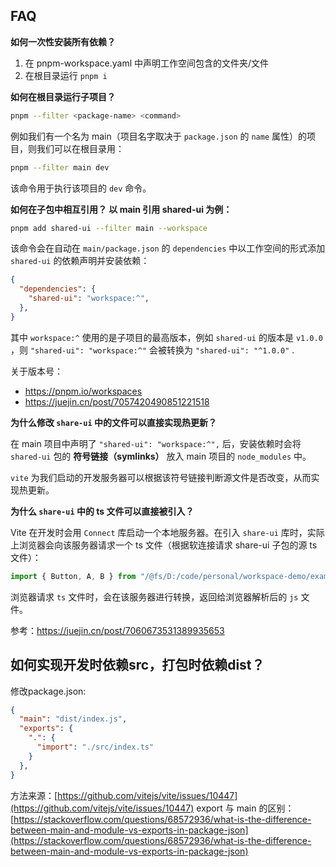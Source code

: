 ## FAQ

**如何一次性安装所有依赖？**

1. 在 pnpm-workspace.yaml 中声明工作空间包含的文件夹/文件
2. 在根目录运行 `pnpm i`

**如何在根目录运行子项目？**

```bash
pnpm --filter <package-name> <command>
```

例如我们有一个名为 main（项目名字取决于 `package.json` 的 `name` 属性）的项目，则我们可以在根目录用：

```bash
pnpm --filter main dev
``` 

该命令用于执行该项目的 `dev` 命令。


**如何在子包中相互引用？ 以 main 引用 shared-ui 为例：**

```bash
pnpm add shared-ui --filter main --workspace
```

该命令会在自动在 `main/package.json` 的 `dependencies` 中以工作空间的形式添加 `shared-ui` 的依赖声明并安装依赖：

```json
{
  "dependencies": {
    "shared-ui": "workspace:^",
  },
}
```

其中 `workspace:^` 使用的是子项目的最高版本，例如 `shared-ui` 的版本是 `v1.0.0` ，则 `"shared-ui": "workspace:^"` 会被转换为 `"shared-ui": "^1.0.0"` .

关于版本号：
- https://pnpm.io/workspaces
- https://juejin.cn/post/7057420490851221518



**为什么修改 `share-ui` 中的文件可以直接实现热更新？**

在 main 项目中声明了 `"shared-ui": "workspace:^",` 后，安装依赖时会将 `shared-ui` 包的 **符号链接（symlinks）** 放入 main 项目的 `node_modules` 中。

`vite` 为我们启动的开发服务器可以根据该符号链接判断源文件是否改变，从而实现热更新。



**为什么 `share-ui` 中的 ts 文件可以直接被引入？**

Vite 在开发时会用 `Connect` 库启动一个本地服务器。在引入 `share-ui` 库时，实际上浏览器会向该服务器请求一个 ts 文件（根据软连接请求 share-ui 子包的源 ts 文件）：

```js
import { Button, A, B } from "/@fs/D:/code/personal/workspace-demo/examples/vite-pnpm/packages/shared-ui/src/index.ts";
```

浏览器请求 `ts` 文件时，会在该服务器进行转换，返回给浏览器解析后的 `js` 文件。

参考：https://juejin.cn/post/7060673531389935653


## 如何实现开发时依赖src，打包时依赖dist？

修改package.json: 
```json
{
  "main": "dist/index.js",
  "exports": {
    ".": {
      "import": "./src/index.ts"
    }
  },
}
```

方法来源：[https://github.com/vitejs/vite/issues/10447](https://github.com/vitejs/vite/issues/10447)
export 与 main 的区别：[https://stackoverflow.com/questions/68572936/what-is-the-difference-between-main-and-module-vs-exports-in-package-json](https://stackoverflow.com/questions/68572936/what-is-the-difference-between-main-and-module-vs-exports-in-package-json)